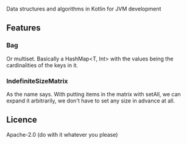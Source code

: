 Data structures and algorithms in Kotlin for JVM development

## Features
### Bag
Or multiset. Basically a HashMap<T, Int> with the values being the cardinalities of the keys in it.
### IndefiniteSizeMatrix
As the name says. With putting items in the matrix with setAll, we can expand it arbitrarily, we don't have to set any size in advance at all.

## Licence
Apache-2.0 (do with it whatever you please)

